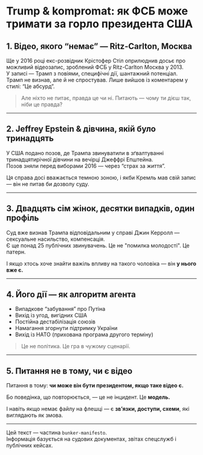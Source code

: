 # Trump & kompromat: як ФСБ може тримати за горло президента США

## 1. Відео, якого “немає” — Ritz-Carlton, Москва

Ще у 2016 році екс-розвідник Крістофер Стіл оприлюднив досьє про можливий відеозапис, зроблений ФСБ у Ritz-Carlton Москва у 2013.  
У записі — Трамп з повіями, специфічні дії, шантажний потенціал.  
Трамп не визнав, але й не спростував. Лише вийшов із коментарем у стилі: “Це абсурд”.

> Але ніхто не питає, правда це чи ні. Питають — чому ти дієш так, ніби це правда?

---

## 2. Jeffrey Epstein & дівчина, якій було тринадцять

У США подано позов, де Трампа звинуватили в зґвалтуванні тринадцятирічної дівчини на вечірці Джеффрі Епштейна.  
Позов зняли перед виборами 2016 — через “страх за життя”.

Ця справа досі вважається темною зоною, і якби Кремль мав свій запис — він не питав би дозволу суду.

---

## 3. Двадцять сім жінок, десятки випадків, один профіль

Суд вже визнав Трампа відповідальним у справі Джин Керролл — сексуальне насильство, компенсація.  
Є ще понад 25 публічних звинувачень. Це не "помилка молодості". Це патерн.

І якщо хтось хоче знайти важіль впливу на такого чоловіка — він **у нього вже є.**

---

## 4. Його дії — як алгоритм агента

- Випадкове “забування” про Путіна
- Вихід із угод, вигідних США
- Постійна дестабілізація союзів
- Намагання згорнути підтримку України
- Вихід із НАТО (прихована програма другого терміну)

> Це не політика. Це гра в чужому сценарії.

---

## 5. Питання не в тому, чи є відео

Питання в тому: **чи може він бути президентом, якщо таке відео є.**

Бо поведінка, що повторюється, — це не інцидент. Це **модель.**

І навіть якщо немає файлу на флешці — є **зв’язки, доступи, схеми**, які виглядають як змова.

---

Цей текст — частина `bunker-manifesto`.  
Інформація базується на судових документах, звітах спецслужб і публічних кейсах.